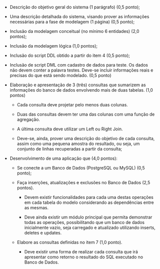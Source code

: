 - Descrição do objetivo geral do sistema (1 parágrafo) (0,5 ponto);

- Uma descrição detalhada do sistema, visando prover as informações necessárias para a fase de modelagem (1 página) (0,5 ponto);

- Inclusão da modelagem conceitual (no mínimo 6 entidades) (2,0 pontos);

- Inclusão da modelagem lógica (1,0 pontos);

- Inclusão do script DDL obtido a partir do item 4 (0,5 ponto);

- Inclusão de script DML com cadastro de dados para teste. Os dados não devem conter a palavra testes. 
   Deve-se incluir informações reais e precisas do que está sendo modelado. (0,5 ponto)

- Elaboração e apresentação de 3 (três) consultas que sumarizem as informações do banco de dados envolvendo mais de duas tabelas. (1,0 pontos)
	- Cada consulta deve projetar pelo menos duas colunas.

	- Duas das consultas devem ter uma das colunas com uma função de agregação.

	- A última consulta deve utilizar um Left ou Right Join.

	- Deve-se, ainda, prover uma descrição do objetivo de cada consulta, assim como uma pequena amostra do resultado,
		 ou seja, um conjunto de linhas recuperadas a partir da consulta;
		 
- Desenvolvimento de uma aplicação que (4,0 pontos):

	- Se conecte a um Banco de Dados (PostgreSQL ou MySQL) (0,5 ponto);
	
	- Faça inserções, atualizações e exclusões no Banco de Dados (2,5 pontos).

		- Devem existir funcionalidades para cada uma destas operações em cada tabela do modelo considerando as dependências entre as mesmas.

		- Deve ainda existir um módulo principal que permita demonstrar todas as operações, possibilitando que um banco de dados inicialmente vazio,
		   seja carregado e atualizado utilizando inserts, deletes e updates.

	- Elabore as consultas definidas no item 7 (1,0 ponto).

		- Deve existir uma forma de realizar cada consulta que irá apresentar como retorno o resultado do SQL executado no Banco de Dados.